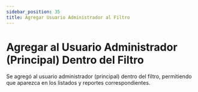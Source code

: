 ```yaml
---
sidebar_position: 35
title: Agregar Usuario Administrador al Filtro
---
```


# Agregar al Usuario Administrador (Principal) Dentro del Filtro

Se agregó al usuario administrador (principal) dentro del filtro, permitiendo que aparezca en los listados y reportes correspondientes.
